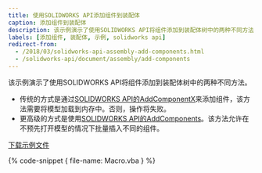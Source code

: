 ```yaml
---
title: 使用SOLIDWORKS API添加组件到装配体
caption: 添加组件到装配体
description: 该示例演示了使用SOLIDWORKS API将组件添加到装配体树中的两种不同方法（单个组件添加或批量添加）
labels: [添加组件, 装配体, 示例, solidworks api]
redirect-from:
  - /2018/03/solidworks-api-assembly-add-components.html
  - /solidworks-api/document/assembly/add-components
---
```

该示例演示了使用SOLIDWORKS API将组件添加到装配体树中的两种不同方法。

* 传统的方式是通过[SOLIDWORKS API的AddComponentX](https://help.solidworks.com/2015/english/api/sldworksapi/SOLIDWORKS.Interop.sldworks~SOLIDWORKS.Interop.sldworks.IAssemblyDoc~AddComponent5.html)来添加组件，该方法需要将模型加载到内存中。否则，操作将失败。
* 更高级的方式是使用[SOLIDWORKS API的AddComponents](https://help.solidworks.com/2012/english/api/sldworksapi/SolidWorks.Interop.sldworks~SolidWorks.Interop.sldworks.IAssemblyDoc~AddComponents3.html)。该方法允许在不预先打开模型的情况下批量插入不同的组件。

[下载示例文件](parts.zip)

{% code-snippet { file-name: Macro.vba } %}